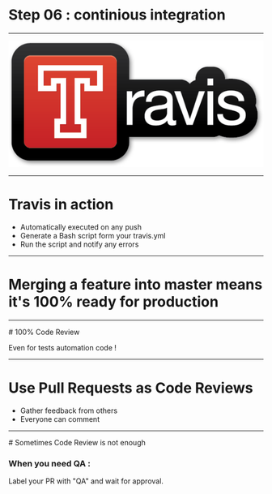# Step 06 : continious integration

---

![](../images/travis-ci.png)

---

# Travis in action

- Automatically executed on any push
- Generate a Bash script form your travis.yml
- Run the script and notify any errors

---

# Merging a feature into master means it's 100% ready for production

---

# 100% Code Review

Even for tests automation code !

---

# Use Pull Requests as Code Reviews

- Gather feedback from others
- Everyone can comment

---

# Sometimes Code Review is not enough

### When you need QA :

Label your PR with "QA" and wait for approval.
